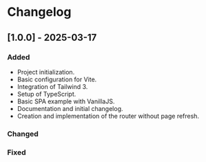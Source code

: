 # Changelog

## [1.0.0] - 2025-03-17
### Added
- Project initialization.
- Basic configuration for Vite.
- Integration of Tailwind 3.
- Setup of TypeScript.
- Basic SPA example with VanillaJS.
- Documentation and initial changelog.
- Creation and implementation of the router without page refresh.

### Changed

### Fixed